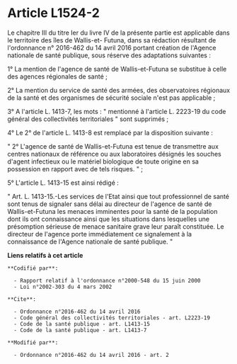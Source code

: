 # Article L1524-2

Le chapitre III du titre Ier du livre IV de la présente partie est applicable dans le territoire des îles de Wallis-et-
Futuna, dans sa rédaction résultant de l'ordonnance n° 2016-462 du 14 avril 2016 portant création de l'Agence nationale de
santé publique, sous réserve des adaptations suivantes : 

1° La mention de l'agence de santé de Wallis-et-Futuna se substitue à celle des agences régionales de santé ; 

2° La mention du service de santé des armées, des observatoires régionaux de la santé et des organismes de sécurité sociale
n'est pas applicable ; 

3° A l'article L. 1413-7, les mots : " mentionné à l'article L. 2223-19 du code général des collectivités territoriales "
sont supprimés ; 

4° Le 2° de l'article L. 1413-8 est remplacé par la disposition suivante : 

" 2° L'agence de santé de Wallis-et-Futuna est tenue de transmettre aux centres nationaux de référence ou aux laboratoires
désignés les souches d'agent infectieux ou le matériel biologique de toute origine en sa possession en rapport avec de tels
risques. " ; 

5° L'article L. 1413-15 est ainsi rédigé : 

" Art. L. 1413-15.-Les services de l'Etat ainsi que tout professionnel de santé sont tenus de signaler sans délai au
directeur de l'agence de santé de Wallis-et-Futuna les menaces imminentes pour la santé de la population dont ils ont
connaissance ainsi que les situations dans lesquelles une présomption sérieuse de menace sanitaire grave leur paraît
constituée. Le directeur de l'agence porte immédiatement ce signalement à la connaissance de l'Agence nationale de santé
publique. "

**Liens relatifs à cet article**

	**Codifié par**:

	  - Rapport relatif à l'ordonnance n°2000-548 du 15 juin 2000
	  - Loi n°2002-303 du 4 mars 2002

	**Cite**:

	  - Ordonnance n°2016-462 du 14 avril 2016
	  - Code général des collectivités territoriales - art. L2223-19
	  - Code de la santé publique - art. L1413-15
	  - Code de la santé publique - art. L1413-7

	**Modifié par**:

	  - Ordonnance n°2016-462 du 14 avril 2016 - art. 2
